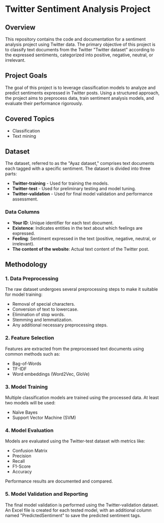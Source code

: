 # Twitter Sentiment Analysis Project

## Overview

This repository contains the code and documentation for a sentiment analysis project using Twitter data. The primary objective of this project is to classify text documents from the Twitter "Twitter dataset" according to the expressed sentiments, categorized into positive, negative, neutral, or irrelevant.

## Project Goals

The goal of this project is to leverage classification models to analyze and predict sentiments expressed in Twitter posts. Using a structured approach, the project aims to preprocess data, train sentiment analysis models, and evaluate their performance rigorously.

## Covered Topics
- Classification
- Text mining

## Dataset

The dataset, referred to as the "Ayaz dataset," comprises text documents each tagged with a specific sentiment. The dataset is divided into three parts:
- **Twitter-training** - Used for training the models.
- **Twitter-test** - Used for preliminary testing and model tuning.
- **Twitter-validation** - Used for final model validation and performance assessment.

### Data Columns
- **Your ID**: Unique identifier for each text document.
- **Existence**: Indicates entities in the text about which feelings are expressed.
- **Feeling**: Sentiment expressed in the text (positive, negative, neutral, or irrelevant).
- **The content of the website**: Actual text content of the Twitter post.

## Methodology

### 1. Data Preprocessing
The raw dataset undergoes several preprocessing steps to make it suitable for model training:
- Removal of special characters.
- Conversion of text to lowercase.
- Elimination of stop words.
- Stemming and lemmatization.
- Any additional necessary preprocessing steps.

### 2. Feature Selection
Features are extracted from the preprocessed text documents using common methods such as:
- Bag-of-Words
- TF-IDF
- Word embeddings (Word2Vec, GloVe)

### 3. Model Training
Multiple classification models are trained using the processed data. At least two models will be used:
- Naïve Bayes
- Support Vector Machine (SVM)

### 4. Model Evaluation
Models are evaluated using the Twitter-test dataset with metrics like:
- Confusion Matrix
- Precision
- Recall
- F1-Score
- Accuracy

Performance results are documented and compared.

### 5. Model Validation and Reporting
The final model validation is performed using the Twitter-validation dataset. An Excel file is created for each tested model, with an additional column named "PredictedSentiment" to save the predicted sentiment tags.
